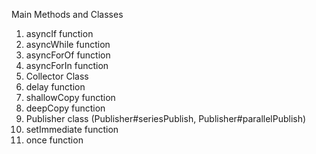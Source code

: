 
Main Methods and Classes
  1. asyncIf function
  2. asyncWhile function
  3. asyncForOf function
  4. asyncForIn function
  5. Collector Class
  6. delay function
  7. shallowCopy function
  8. deepCopy function
  9. Publisher class (Publisher#seriesPublish, Publisher#parallelPublish)
  10. setImmediate function
  11. once function
